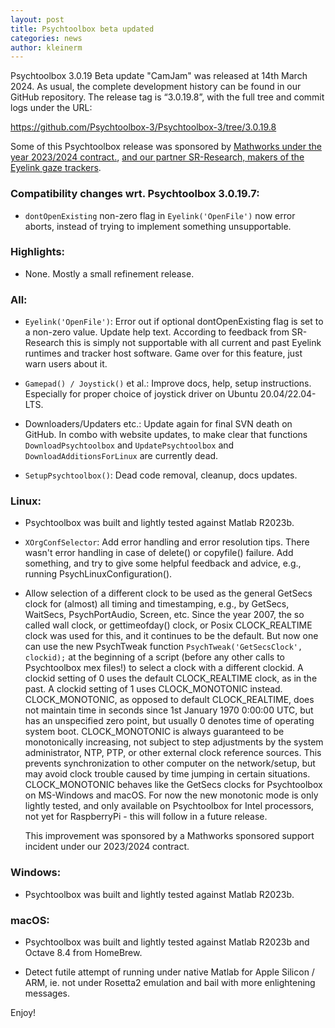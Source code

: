```yaml
---
layout: post
title: Psychtoolbox beta updated
categories: news
author: kleinerm
---
```


Psychtoolbox 3.0.19 Beta update "CamJam" was released at 14th March 2024.
As usual, the complete development history can be found in our GitHub repository.
The release tag is “3.0.19.8”, with the full tree and commit logs under the URL:

<https://github.com/Psychtoolbox-3/Psychtoolbox-3/tree/3.0.19.8>

Some of this Psychtoolbox release was sponsored by [Mathworks under the year
2023/2024 contract.](https://www.mathworks.com/solutions/neuroscience.html),
[and our partner SR-Research, makers of the Eyelink gaze trackers](https://www.sr-research.com/).


### Compatibility changes wrt. Psychtoolbox 3.0.19.7:

- `dontOpenExisting` non-zero flag in ``Eyelink('OpenFile')`` now error aborts,
  instead of trying to implement something unsupportable.

### Highlights:

- None. Mostly a small refinement release.

### All:

- ``Eyelink('OpenFile')``: Error out if optional dontOpenExisting flag is set
  to a non-zero value. Update help text. According to feedback from SR-Research
  this is simply not supportable with all current and past Eyelink runtimes and
  tracker host software. Game over for this feature, just warn users about it.

- `Gamepad() / Joystick()` et al.: Improve docs, help, setup instructions. Especially
  for proper choice of joystick driver on Ubuntu 20.04/22.04-LTS.

- Downloaders/Updaters etc.: Update again for final SVN death on GitHub. In combo
  with website updates, to make clear that functions `DownloadPsychtoolbox` and
  `UpdatePsychtoolbox` and `DownloadAdditionsForLinux` are currently dead.

- `SetupPsychtoolbox()`: Dead code removal, cleanup, docs updates.


### Linux:

- Psychtoolbox was built and lightly tested against Matlab R2023b.

- `XOrgConfSelector`: Add error handling and error resolution tips.
  There wasn't error handling in case of delete() or copyfile() failure.
  Add something, and try to give some helpful feedback and advice, e.g.,
  running PsychLinuxConfiguration().

- Allow selection of a different clock to be used as the general GetSecs
  clock for (almost) all timing and timestamping, e.g., by GetSecs, WaitSecs,
  PsychPortAudio, Screen, etc. Since the year 2007, the so called wall clock,
  or gettimeofday() clock, or Posix CLOCK_REALTIME clock was used for this,
  and it continues to be the default. But now one can use the new PsychTweak
  function ``PsychTweak('GetSecsClock', clockid);`` at the beginning of a
  script (before any other calls to Psychtoolbox mex files!) to select a clock
  with a different clockid. A clockid setting of 0 uses the default CLOCK_REALTIME
  clock, as in the past. A clockid setting of 1 uses CLOCK_MONOTONIC instead.
  CLOCK_MONOTONIC, as opposed to default CLOCK_REALTIME, does not maintain time
  in seconds since 1st January 1970 0:00:00 UTC, but has an unspecified zero
  point, but usually 0 denotes time of operating system boot. CLOCK_MONOTONIC
  is always guaranteed to be monotonically increasing, not subject to step
  adjustments by the system administrator, NTP, PTP, or other external clock
  reference sources. This prevents synchronization to other computer on the
  network/setup, but may avoid clock trouble caused by time jumping in certain
  situations. CLOCK_MONOTONIC behaves like the GetSecs clocks for Psychtoolbox
  on MS-Windows and macOS. For now the new monotonic mode is only lightly
  tested, and only available on Psychtoolbox for Intel processors, not yet for
  RaspberryPi - this will follow in a future release.

  This improvement was sponsored by a Mathworks sponsored support incident under
  our 2023/2024 contract.


### Windows:

- Psychtoolbox was built and lightly tested against Matlab R2023b.


### macOS:

- Psychtoolbox was built and lightly tested against Matlab R2023b and
  Octave 8.4 from HomeBrew.

- Detect futile attempt of running under native Matlab for Apple Silicon / ARM,
  ie. not under Rosetta2 emulation and bail with more enlightening messages.

Enjoy!
